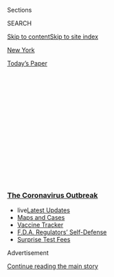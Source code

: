 <div id="app">

<div>

<div>

<div>

<div class="NYTAppHideMasthead css-1q2w90k e1suatyy0">

<div class="section css-ui9rw0 e1suatyy2">

<div class="css-eph4ug er09x8g0">

<div class="css-6n7j50">

</div>

<span class="css-1dv1kvn">Sections</span>

<div class="css-10488qs">

<span class="css-1dv1kvn">SEARCH</span>

</div>

[Skip to content](#site-content)[Skip to site index](#site-index)

</div>

<div id="masthead-section-label" class="css-1wr3we4 eaxe0e00">

[New
York](https://www.nytimes3xbfgragh.onion/section/nyregion)

</div>

<div class="css-10698na e1huz5gh0">

</div>

</div>

<div id="masthead-bar-one" class="section hasLinks css-15hmgas e1csuq9d3">

<div class="css-uqyvli e1csuq9d0">

</div>

<div class="css-1uqjmks e1csuq9d1">

</div>

<div class="css-9e9ivx">

[](https://myaccount.nytimes3xbfgragh.onion/auth/login?response_type=cookie&client_id=vi)

</div>

<div class="css-1bvtpon e1csuq9d2">

[Today’s
Paper](https://www.nytimes3xbfgragh.onion/section/todayspaper)

</div>

</div>

</div>

</div>

<div data-aria-hidden="false">

<div id="site-content" data-role="main">

<div>

<div class="css-1aor85t" style="opacity:0.000000001;z-index:-1;visibility:hidden">

<div class="css-1hqnpie">

<div class="css-epjblv">

<span class="css-17xtcya">[New
York](/section/nyregion)</span><span class="css-x15j1o">|</span><span class="css-fwqvlz">3
Vans, 6 Coolers, a Plane, a Storm and 2 Labs: A Nasal Swab’s
Journey</span>

</div>

<div class="css-k008qs">

<div class="css-1iwv8en">

<span class="css-18z7m18"></span>

<div>

</div>

</div>

<span class="css-1n6z4y">https://nyti.ms/3esuDd0</span>

<div class="css-1705lsu">

<div class="css-4xjgmj">

<div class="css-4skfbu" data-role="toolbar" data-aria-label="Social Media Share buttons, Save button, and Comments Panel with current comment count" data-testid="share-tools">

  - 
  - 
  - 
  - 
    
    <div class="css-6n7j50">
    
    </div>

  - 
  - 

</div>

</div>

</div>

</div>

</div>

</div>

<div class="css-13pd83m">

<div class="css-l9svim">

### [<span class="css-pa1jbp"><span class="css-1rxm0ex">The Coronavirus</span><span class="css-1rxm0ex"> Outbreak</span></span>](https://www.nytimes3xbfgragh.onion/news-event/coronavirus?name=styln-coronavirus-national&region=TOP_BANNER&block=storyline_menu_recirc&action=click&pgtype=Article&impression_id=d7db2fc0-f4b7-11ea-96c6-737460281ea1&variant=undefined)

  - <span class="css-1qkutce"><span class="css-12clwdu">live</span>[Latest
    Updates](https://www.nytimes3xbfgragh.onion/2020/09/11/world/covid-19-coronavirus.html?name=styln-coronavirus-national&region=TOP_BANNER&block=storyline_menu_recirc&action=click&pgtype=Article&impression_id=d7db2fc1-f4b7-11ea-96c6-737460281ea1&variant=undefined)</span>
  - <span class="css-1qkutce">[Maps and
    Cases](https://www.nytimes3xbfgragh.onion/interactive/2020/us/coronavirus-us-cases.html?name=styln-coronavirus-national&region=TOP_BANNER&block=storyline_menu_recirc&action=click&pgtype=Article&impression_id=d7db2fc2-f4b7-11ea-96c6-737460281ea1&variant=undefined)</span>
  - <span class="css-1qkutce">[Vaccine
    Tracker](https://www.nytimes3xbfgragh.onion/interactive/2020/science/coronavirus-vaccine-tracker.html?name=styln-coronavirus-national&region=TOP_BANNER&block=storyline_menu_recirc&action=click&pgtype=Article&impression_id=d7db2fc3-f4b7-11ea-96c6-737460281ea1&variant=undefined)</span>
  - <span class="css-1qkutce">[F.D.A. Regulators’
    Self-Defense](https://www.nytimes3xbfgragh.onion/2020/09/10/us/politics/fda-coronavirus-vaccine.html?name=styln-coronavirus-national&region=TOP_BANNER&block=storyline_menu_recirc&action=click&pgtype=Article&impression_id=d7db56d0-f4b7-11ea-96c6-737460281ea1&variant=undefined)</span>
  - <span class="css-1qkutce">[Surprise Test
    Fees](https://www.nytimes3xbfgragh.onion/2020/09/09/upshot/coronavirus-surprise-test-fees.html?name=styln-coronavirus-national&region=TOP_BANNER&block=storyline_menu_recirc&action=click&pgtype=Article&impression_id=d7db56d1-f4b7-11ea-96c6-737460281ea1&variant=undefined)</span>

</div>

</div>

<div id="top-wrapper" class="css-1sy8kpn">

<div id="top-slug" class="css-l9onyx">

Advertisement

</div>

[Continue reading the main
story](#after-top)

<div class="ad top-wrapper" style="text-align:center;height:100%;display:block;min-height:250px">

<div id="top" class="place-ad" data-position="top" data-size-key="top">

</div>

</div>

<div id="after-top">

</div>

</div>

<div>

<div id="sponsor-wrapper" class="css-1hyfx7x">

<div id="sponsor-slug" class="css-19vbshk">

Supported by

</div>

[Continue reading the main
story](#after-sponsor)

<div id="sponsor" class="ad sponsor-wrapper" style="text-align:center;height:100%;display:block">

</div>

<div id="after-sponsor">

</div>

</div>

<div class="css-186x18t">

</div>

<div class="css-1vkm6nb ehdk2mb0">

# 3 Vans, 6 Coolers, a Plane, a Storm and 2 Labs: A Nasal Swab’s Journey

</div>

The backlog for Covid-19 testing in New Jersey and other parts of the
country is getting worse, not better. From the nose of a patient in a
mile-long line to a phone call days later, bottlenecks thwart its
progress.

<div class="css-79elbk" data-testid="photoviewer-wrapper">

<div class="css-z3e15g" data-testid="photoviewer-wrapper-hidden">

</div>

<div class="css-1a48zt4 ehw59r15" data-testid="photoviewer-children">

![<span class="css-16f3y1r e13ogyst0" data-aria-hidden="true">A nurse,
Joanne Massarotti, approved Kayla Codina for a coronavirus test last
week in Paramus, N.J. Residents waited overnight to get a
swab.</span><span class="css-cnj6d5 e1z0qqy90" itemprop="copyrightHolder"><span class="css-1ly73wi e1tej78p0">Credit...</span><span><span>Ryan
Christopher Jones for The New York
Times</span></span></span>](https://static01.graylady3jvrrxbe.onion/images/2020/04/11/multimedia/11virus-testing1/merlin_171490422_6f2eb368-294e-4ca6-9196-71c80ab281da-articleLarge.jpg?quality=75&auto=webp&disable=upscale)

</div>

</div>

<div class="css-18e8msd">

<div class="css-vp77d3 epjyd6m0">

<div class="css-hus3qt ey68jwv0" data-aria-hidden="true">

[![Rukmini
Callimachi](https://static01.graylady3jvrrxbe.onion/images/2018/10/08/multimedia/author-rukmini-callimachi/author-rukmini-callimachi-thumbLarge-v2.png
"Rukmini Callimachi")](https://www.nytimes3xbfgragh.onion/by/rukmini-callimachi)

</div>

<div class="css-1baulvz">

By [<span class="css-1baulvz last-byline" itemprop="name">Rukmini
Callimachi</span>](https://www.nytimes3xbfgragh.onion/by/rukmini-callimachi)

</div>

</div>

  - 
    
    <div class="css-ld3wwf e16638kd2">
    
    Published April 13, 2020Updated April 21,
    2020
    
    </div>

  - 
    
    <div class="css-4xjgmj">
    
    <div class="css-pvvomx" data-role="toolbar" data-aria-label="Social Media Share buttons, Save button, and Comments Panel with current comment count" data-testid="share-tools">
    
      - 
      - 
      - 
      - 
        
        <div class="css-6n7j50">
        
        </div>
    
      - 
      - 
    
    </div>
    
    </div>

</div>

</div>

<div class="section meteredContent css-1r7ky0e" name="articleBody" itemprop="articleBody">

<div class="css-1fanzo5 StoryBodyCompanionColumn">

<div class="css-53u6y8">

PARAMUS, N.J. — The lines start forming the night before, as people with
glassy eyes and violent coughs try to get [tested for the
virus](https://www.nytimes3xbfgragh.onion/2020/04/21/health/fda-in-home-test-coronavirus.html).
In the darkness, they park their cars, cut their engines and try to
sleep.

The backlog for [coronavirus
testing](https://www.nytimes3xbfgragh.onion/2020/04/21/health/fda-in-home-test-coronavirus.html)
in New Jersey, the state with the second-highest caseload in the
country, has been getting worse, not better, officials say.

So far, New Jersey has conducted over [115,000
tests](https://www.nj.gov/health/cd/topics/covid2019_dashboard.shtml),
about one for every 75 residents. Across the river in New York, the
epicenter of the crisis, there is about one for every 40. The tests
are a critical tool in measuring the disease’s spread and a requirement
for certain forms of treatment. Yet they remain hard to get, and many
are actively discouraged from trying.

“It’s unequivocally worsening,” Gov. Philip D. Murphy of New Jersey
[said](https://www.nj.gov/governor/news/news/562020/approved/20200402d.shtml)
recently, adding, “We’ve got constraints in the entire food chain.”

</div>

</div>

<div class="css-1fanzo5 StoryBodyCompanionColumn">

<div class="css-53u6y8">

Initially, the strain came from a lack of test kits, but now there are
not enough nasal swabs, not enough nurses. There is a pileup at the labs
themselves and a limited supply of the chemicals needed to identify the
virus.

Two weeks ago at the Bergen Community College in Paramus, a
drive-through testing site in [the hardest-hit area of New
Jersey](https://www.nj.gov/health/cd/topics/covid2019_dashboard.shtml),
residents had to arrive by 3 a.m. to get a spot. Within days, they were
told to show up at 11 p.m. the night before.

</div>

</div>

<div class="css-79elbk" data-testid="photoviewer-wrapper">

<div class="css-z3e15g" data-testid="photoviewer-wrapper-hidden">

</div>

<div class="css-1a48zt4 ehw59r15" data-testid="photoviewer-children">

![<span class="css-16f3y1r e13ogyst0" data-aria-hidden="true">Test tubes
at Quest Diagnostics, which is handling much of the screening for
Covid-19.</span><span class="css-cnj6d5 e1z0qqy90" itemprop="copyrightHolder"><span class="css-1ly73wi e1tej78p0">Credit...</span><span>Erin
Schaff/The New York
Times</span></span>](https://static01.graylady3jvrrxbe.onion/images/2020/04/11/multimedia/11virus-testing8/merlin_171396021_cce7f662-7050-48b5-95bc-910a5445830f-articleLarge.jpg?quality=75&auto=webp&disable=upscale)

</div>

</div>

<div class="css-1fanzo5 StoryBodyCompanionColumn">

<div class="css-53u6y8">

On Monday of last week, Anita Holmes-Perez felt so sick that she asked
her husband to drive her there even earlier, at 10:45, but a car was
already ahead of her. The entrance to the site, run by the Federal
Emergency Management Agency, was blocked off by an armored personnel
carrier. Members of the National Guard idled in camouflage nearby.

Ms. Holmes-Perez spent the night constantly adjusting the reclining seat
inside her Mercedes S-Class, lying down until the congestion in her
chest forced her to sit up again.

</div>

</div>

<div class="css-1fanzo5 StoryBodyCompanionColumn">

<div class="css-53u6y8">

She was battling a fever, a cough, dizziness and a feeling of confusion.
“Like you don’t know where you are,” the 45-year-old said. “You forget
what you’re doing.”

When medical workers finally took a sample from her the next morning, it
would be shipped across the country because the local lab was too full.
Three vans would take it part of the way. A plane, sent on a detour by a
storm, would take it further. It would be days before she got a result.
Until then, Ms. Holmes-Perez waited.

## ‘Face Forward’

Shortly before the drive-through opened at 8 a.m. last Tuesday, a police
car drove up and down the mile-long line of parked vehicles, sirens
blaring.

“I think they did it to wake us up,” said 29-year-old Kayla Codina, who
had spent the hours before dawn swiping through TikTok, too anxious to
sleep inside her Ford Fusion.

When testing finally began, the cars surged forward, approaching a
triage site marked in orange
cones.

</div>

</div>

<div class="css-79elbk" data-testid="photoviewer-wrapper">

<div class="css-z3e15g" data-testid="photoviewer-wrapper-hidden">

</div>

<div class="css-1a48zt4 ehw59r15" data-testid="photoviewer-children">

<div class="css-1xdhyk6 erfvjey0">

<span class="css-1ly73wi e1tej78p0">Image</span>

<div class="css-zjzyr8">

<div data-testid="lazyimage-container" style="height:257.77777777777777px">

</div>

</div>

</div>

<span class="css-16f3y1r e13ogyst0" data-aria-hidden="true">Face shields
hanging in a tent at Bergen Community College, the drive-through testing
site in
Paramus.</span><span class="css-cnj6d5 e1z0qqy90" itemprop="copyrightHolder"><span class="css-1ly73wi e1tej78p0">Credit...</span><span>Ryan
Christopher Jones for The New York Times</span></span>

</div>

</div>

<div class="css-1fanzo5 StoryBodyCompanionColumn">

<div class="css-53u6y8">

From a distance, the station appeared to be manned by astronauts. The
nurses were wearing face shields and bright white scrubs, their first
names written in black marker on the front along with the digits 0800:
the hour they got suited up. A grid of temperatures and times advised
how long before they would need to discard the uniforms.

</div>

</div>

<div class="css-1fanzo5 StoryBodyCompanionColumn">

<div class="css-53u6y8">

“Please roll up your window,” one of the nurses said. “Higher, please.”

The people coming to get tested are not allowed out of their cars, and
their windows can be open no more than an inch — just enough for workers
to slip in a pink square of paper with a number on it. They give out
only 500 numbers a
day.

<div id="NYT_MAIN_CONTENT_1_REGION" class="css-9tf9ac">

<div>

<div id="styln-covid-updates-world" class="section interactive-content interactive-size-medium css-1ftcdic">

<div class="css-17ih8de interactive-body">

<div id="styln-briefing-block" data-asset-id="QXJ0aWNsZTpueXQ6Ly9hcnRpY2xlLzJiYjYwYTJiLTY3NjItNTg3NC1iMGVhLWY4NzRhMjE3NTQyZA==">

<div class="briefing-block-header-section">

# [Latest Updates: The Coronavirus Outbreak](https://www.nytimes3xbfgragh.onion/2020/09/11/world/covid-19-coronavirus.html?action=click&pgtype=Article&state=default&region=MAIN_CONTENT_1&context=storylines_live_updates)

<div class="briefing-block-ts">

Updated 2020-09-12T04:56:54.924Z

</div>

</div>

  - [Fauci cautions the virus could disrupt life in the U.S. until
    ‘maybe even towards the end
    of 2021.’](https://www.nytimes3xbfgragh.onion/2020/09/11/world/covid-19-coronavirus.html?action=click&pgtype=Article&state=default&region=MAIN_CONTENT_1&context=storylines_live_updates#link-dfb8a16)
  - [From Asia to Africa, China promotes its vaccine candidates to win
    friends.](https://www.nytimes3xbfgragh.onion/2020/09/11/world/covid-19-coronavirus.html?action=click&pgtype=Article&state=default&region=MAIN_CONTENT_1&context=storylines_live_updates#link-7104d154)
  - [The other way the virus will kill:
    hunger.](https://www.nytimes3xbfgragh.onion/2020/09/11/world/covid-19-coronavirus.html?action=click&pgtype=Article&state=default&region=MAIN_CONTENT_1&context=storylines_live_updates#link-393ad215)

<div class="briefing-block-footer">

<div class="briefing-block-footer-meta">

[See more
updates](https://www.nytimes3xbfgragh.onion/2020/09/11/world/covid-19-coronavirus.html?action=click&pgtype=Article&state=default&region=MAIN_CONTENT_1&context=storylines_live_updates)

</div>

<div class="briefing-block-briefinglinks">

<span>More live coverage:</span>
[Markets](https://www.nytimes3xbfgragh.onion/live/2020/09/11/business/stock-market-today-coronavirus?action=click&pgtype=Article&state=default&region=MAIN_CONTENT_1&context=storylines_live_updates)

</div>

</div>

</div>

</div>

</div>

</div>

</div>

Before patients can get one, they are asked to hold their New Jersey
drivers’ licenses against the glass to prove they are residents. On
previous days, desperate people drove in from out of
state.

</div>

</div>

<div class="css-79elbk" data-testid="photoviewer-wrapper">

<div class="css-z3e15g" data-testid="photoviewer-wrapper-hidden">

</div>

<div class="css-1a48zt4 ehw59r15" data-testid="photoviewer-children">

<div class="css-1xdhyk6 erfvjey0">

<span class="css-1ly73wi e1tej78p0">Image</span>

<div class="css-zjzyr8">

<div data-testid="lazyimage-container" style="height:257.77777777777777px">

</div>

</div>

</div>

<span class="css-16f3y1r e13ogyst0" data-aria-hidden="true">Ms.
Massarotti screening a resident for Covid-19 symptoms. Those who are
approved for a test get one of the day’s 500 pink
cards.</span><span class="css-cnj6d5 e1z0qqy90" itemprop="copyrightHolder"><span class="css-1ly73wi e1tej78p0">Credit...</span><span>Ryan
Christopher Jones for The New York Times</span></span>

</div>

</div>

<div class="css-1fanzo5 StoryBodyCompanionColumn">

<div class="css-53u6y8">

Those with no symptoms are also turned away. When the medical staff
asked Ms. Codina to describe how she was feeling, she said she could no
longer take a full breath. She was handed Square No. 14, allowing her to
drive a few dozen feet up to a white tent.

Farther down the line, Andres Chia, 54, who had tested positive days
earlier, was worried that he had infected his younger brother and their
84-year-old father. The nurse handed them Nos. 145 and 146 and waved
their Nissan forward.

“My father keeps asking: ‘Is it my time now? Is this how I am going to
go?’” said the younger brother, Israel Chia,
44.

</div>

</div>

<div class="css-79elbk" data-testid="photoviewer-wrapper">

<div class="css-z3e15g" data-testid="photoviewer-wrapper-hidden">

</div>

<div class="css-1a48zt4 ehw59r15" data-testid="photoviewer-children">

<div class="css-1xdhyk6 erfvjey0">

<span class="css-1ly73wi e1tej78p0">Image</span>

<div class="css-zjzyr8">

<div data-testid="lazyimage-container" style="height:257.77777777777777px">

</div>

</div>

</div>

<span class="css-16f3y1r e13ogyst0" data-aria-hidden="true">Andres Chia,
who had tested positive for the virus, brought his 84-year-old father to
be screened for
it.</span><span class="css-cnj6d5 e1z0qqy90" itemprop="copyrightHolder"><span class="css-1ly73wi e1tej78p0">Credit...</span><span>Ryan
Christopher Jones for The New York Times</span></span>

</div>

</div>

<div class="css-1fanzo5 StoryBodyCompanionColumn">

<div class="css-53u6y8">

A nurse leaned in with a long Q-tip but was corrected by her manager.
“Tell him to face forward,” he said to her.

</div>

</div>

<div class="css-1fanzo5 StoryBodyCompanionColumn">

<div class="css-53u6y8">

When she inserted the swab into the older man’s nose, pushing as far
back as it could go, he erupted into an explosive cough, the kind that
aerosolizes the virus, sending tiny, potentially dangerous droplets into
the air, most of them trapped inside the
Nissan.

</div>

</div>

<div class="css-79elbk" data-testid="photoviewer-wrapper">

<div class="css-z3e15g" data-testid="photoviewer-wrapper-hidden">

</div>

<div class="css-1a48zt4 ehw59r15" data-testid="photoviewer-children">

<div class="css-1xdhyk6 erfvjey0">

<span class="css-1ly73wi e1tej78p0">Image</span>

<div class="css-zjzyr8">

<div data-testid="lazyimage-container" style="height:257.77777777777777px">

</div>

</div>

</div>

<span class="css-16f3y1r e13ogyst0" data-aria-hidden="true">Medical
workers sealed specimens in bags before shipping them to the
lab.</span><span class="css-cnj6d5 e1z0qqy90" itemprop="copyrightHolder"><span class="css-1ly73wi e1tej78p0">Credit...</span><span>Ryan
Christopher Jones for The New York Times</span></span>

</div>

</div>

<div class="css-1fanzo5 StoryBodyCompanionColumn">

<div class="css-53u6y8">

By midafternoon, they’d run out of tests. Workers placed the day’s work
— hundreds of test tubes in plastic bags — into two large boxes
covered in ice packs.

Douglas Ortmann, a 20-year FedEx veteran, eased the two boxes into his
empty van. Since screening began weeks ago, he has waited for the phone
call each day, dashed to the Paramus testing site and then driven the
samples to Teterboro, 14 minutes away.

“I understand how important it is,” he said.

At 2:55 p.m., the van pulled into the loading dock of Quest Diagnostics’
flagship lab.

<div id="NYT_MAIN_CONTENT_2_REGION" class="css-9tf9ac">

<div>

</div>

</div>

## System Overload

As tests were underway in the drive-through, their destination was being
decided 900 miles across the country.

</div>

</div>

<div class="css-1fanzo5 StoryBodyCompanionColumn">

<div class="css-53u6y8">

In Brookfield, Wis., Quest’s executive vice president James E. Davis was
working from home, like much of the country. The floor-to-ceiling
windows of his home office face a verdant lawn, but his eyes were
trained on his desktop monitor, where he had loaded a spreadsheet of how
many nasal swabs each of his labs had
received.

</div>

</div>

<div class="css-79elbk" data-testid="photoviewer-wrapper">

<div class="css-z3e15g" data-testid="photoviewer-wrapper-hidden">

</div>

<div class="css-1a48zt4 ehw59r15" data-testid="photoviewer-children">

<div class="css-1xdhyk6 erfvjey0">

<span class="css-1ly73wi e1tej78p0">Image</span>

<div class="css-zjzyr8">

<div data-testid="lazyimage-container" style="height:257.77777777777777px">

</div>

</div>

</div>

<span class="css-16f3y1r e13ogyst0" data-aria-hidden="true">May Carrillo
sorted through the samples at Quest’s facility in Teterboro, N.J. The
lab’s proximity to New York has left it
inundated.</span><span class="css-cnj6d5 e1z0qqy90" itemprop="copyrightHolder"><span class="css-1ly73wi e1tej78p0">Credit...</span><span>Ryan
Christopher Jones for The New York Times</span></span>

</div>

</div>

<div class="css-1fanzo5 StoryBodyCompanionColumn">

<div class="css-53u6y8">

This much was obvious: The Teterboro lab, one of the company’s largest,
was overwhelmed. Over the preceding 24 hours, FedEx drivers like Mr.
Ortmann had arrived with samples from elsewhere in New Jersey —
including hospitals, whose patients take priority over those at
drive-throughs — and from New York.

While other countries quickly ramped up screening, the United States
lost [valuable
time](https://www.nytimes3xbfgragh.onion/2020/03/28/us/testing-coronavirus-pandemic.html).
It wasn’t until late February that private labs were given the go-ahead
to create tests of their own.

Quest began with a test in a single lab in California, and has since
expanded screening to 12 locations. It can process 35,000 specimens a
day, though not at the same facility. A fleet of 23 planes ferry coolers
of nasal swabs to one lab or another.

New Jersey’s state-operated lab runs no more than 70 tests a day,
according to Christopher Neuwirth, an assistant commissioner at the
state’s Health Department. Some hospitals can do on-site tests, but
they’re a drop in the bucket. So the burden has fallen on private labs
like Quest, whose workload comes from all over the nation.

Mr. Neuwirth said that was hurting New Jersey right now, because it sits
within driving distance of New York. “We happen to be in a region with
all these hot spots, and when you have commercial labs doing this across
the country, every state competes to get their tests done,” he said.

</div>

</div>

<div class="css-1fanzo5 StoryBodyCompanionColumn">

<div class="css-53u6y8">

At Quest, Mr. Davis jumps on a conference call twice a day to decide
which labs have wiggle room and which don’t*.* For much of last week,
the Teterboro lab was at capacity, with almost half its caseload from
high-priority hospital
patients.

</div>

</div>

<div class="css-79elbk" data-testid="photoviewer-wrapper">

<div class="css-z3e15g" data-testid="photoviewer-wrapper-hidden">

</div>

<div class="css-1a48zt4 ehw59r15" data-testid="photoviewer-children">

<div class="css-1xdhyk6 erfvjey0">

<span class="css-1ly73wi e1tej78p0">Image</span>

<div class="css-zjzyr8">

<div data-testid="lazyimage-container" style="height:257.77777777777777px">

</div>

</div>

</div>

<span class="css-16f3y1r e13ogyst0" data-aria-hidden="true">The
Teterboro lab was overwhelmed, so the new specimens were packed with dry
ice to be shipped
elsewhere.</span><span class="css-cnj6d5 e1z0qqy90" itemprop="copyrightHolder"><span class="css-1ly73wi e1tej78p0">Credit...</span><span>Ryan
Christopher Jones for The New York Times</span></span>

</div>

</div>

<div class="css-1fanzo5 StoryBodyCompanionColumn">

<div class="css-53u6y8">

Before the FedEx van pulled up to the 250,000-square-foot lab in New
Jersey, Mr. Davis’s decision was already made: The test tubes would be
diverted to a lab in Chantilly, Va.

Workers brought them inside to prepare them for the next leg of the
journey. Two women in lab coats created a manifest, logging each
patient’s information into a computer. The specimens were moved to six
coolers the color of key lime pie and packed with dry
ice.

</div>

</div>

<div class="css-79elbk" data-testid="photoviewer-wrapper">

<div class="css-z3e15g" data-testid="photoviewer-wrapper-hidden">

</div>

<div class="css-1a48zt4 ehw59r15" data-testid="photoviewer-children">

<div class="css-1xdhyk6 erfvjey0">

<span class="css-1ly73wi e1tej78p0">Image</span>

<div class="css-zjzyr8">

<div data-testid="lazyimage-container" style="height:257.77777777777777px">

</div>

</div>

</div>

<span class="css-16f3y1r e13ogyst0" data-aria-hidden="true">Jamahl
Carter loaded the samples onto a van. They would soon be
airborne.</span><span class="css-cnj6d5 e1z0qqy90" itemprop="copyrightHolder"><span class="css-1ly73wi e1tej78p0">Credit...</span><span>Ryan
Christopher Jones for The New York Times</span></span>

</div>

</div>

<div class="css-1fanzo5 StoryBodyCompanionColumn">

<div class="css-53u6y8">

At 1:24 a.m. on Wednesday, another van drove them to the airport across
the street, where a small single-engine plane was waiting. The pilot,
George Fendley, would be flying solo, as he did several times a week. If
there ever were passenger seats inside the plane, they’d been ripped
out, the coolers filling the belly of the aircraft.

It was less than an hour to Virginia, about 270 miles away, and the
plane took off at 1:53 a.m. Along the way, Mr. Fendley flew into a
thunderstorm and had to touch down in Pennsylvania. He took off again,
trying to skirt around the lashing winds and rain. When he landed, it
was 4:28
a.m.

</div>

</div>

<div class="css-79elbk" data-testid="photoviewer-wrapper">

<div class="css-z3e15g" data-testid="photoviewer-wrapper-hidden">

</div>

<div class="css-1a48zt4 ehw59r15" data-testid="photoviewer-children">

<div class="css-1xdhyk6 erfvjey0">

<span class="css-1ly73wi e1tej78p0">Image</span>

<div class="css-zjzyr8">

<div data-testid="lazyimage-container" style="height:257.77777777777777px">

</div>

</div>

</div>

<span class="css-16f3y1r e13ogyst0" data-aria-hidden="true">George
Fendley, a pilot, prepared to fly the specimens 270 miles south to
Virginia.</span><span class="css-cnj6d5 e1z0qqy90" itemprop="copyrightHolder"><span class="css-1ly73wi e1tej78p0">Credit...</span><span>Ryan
Christopher Jones for The New York Times</span></span>

</div>

</div>

<div class="css-1fanzo5 StoryBodyCompanionColumn">

<div class="css-53u6y8">

Another van drove the cargo 27 minutes to Chantilly. Soon the sun was
rising, and as the operators unpacked the samples, almost 24 hours had
elapsed.

At the drive-through, New Jersey residents had been told to expect a
three- to five-day wait. “Do you know if they mean business days or
regular days?” Ms. Codina later asked.

## Lives on Pause

In an effort to alleviate the strain on the system, some doctors have
advised patients to avoid testing.

That was the case for Ms. Holmes-Perez, who received the following
message from her doctor’s office: “There is no benefit to being tested
as you probably would not qualify anyway. Just stay on your
medications.”

But with each passing day, her symptoms worsened. She struggled to
breathe. Then she started to slur her speech. Next she began to feel
confused. “I would enter a room and forget where I was,” she
recalled.

</div>

</div>

<div class="css-79elbk" data-testid="photoviewer-wrapper">

<div class="css-z3e15g" data-testid="photoviewer-wrapper-hidden">

</div>

<div class="css-1a48zt4 ehw59r15" data-testid="photoviewer-children">

<div class="css-1xdhyk6 erfvjey0">

<span class="css-1ly73wi e1tej78p0">Image</span>

<div class="css-zjzyr8">

<div data-testid="lazyimage-container" style="height:257.77777777777777px">

</div>

</div>

</div>

<span class="css-16f3y1r e13ogyst0" data-aria-hidden="true">Ms. Codina
on her way out of the Paramus testing site. Notes on her dashboard
thanked the medical workers for their
efforts.</span><span class="css-cnj6d5 e1z0qqy90" itemprop="copyrightHolder"><span class="css-1ly73wi e1tej78p0">Credit...</span><span>Ryan
Christopher Jones for The New York Times</span></span>

</div>

</div>

<div class="css-1fanzo5 StoryBodyCompanionColumn">

<div class="css-53u6y8">

For many, the concern is not just their own health but that of loved
ones.

Ms. Codina said she was waiting to find out her status so she could
decide where to live until she got better: Her roommate had been
experiencing Covid-like symptoms. If Ms. Codina’s test came back
negative, she planned to move in with either her boyfriend or her
parents.

“This impacts many, many people in my life,” she said

And in their shared home in Hackensack, N.J., the Chia brothers were
self-quarantining, each in his own bedroom. They wanted to know which
members of their family were positive so they could protect their
father.

## Results Trickle In

In Chantilly, the machine used to analyze the samples, known as the
Roche Cobas 8800, can run 376 tests at once. It takes between three and
four hours for the machine to do one cycle. In theory, it can perform
500 tests in under eight
hours.

</div>

</div>

<div class="css-79elbk" data-testid="photoviewer-wrapper">

<div class="css-z3e15g" data-testid="photoviewer-wrapper-hidden">

</div>

<div class="css-1a48zt4 ehw59r15" data-testid="photoviewer-children">

<div class="css-1xdhyk6 erfvjey0">

<span class="css-1ly73wi e1tej78p0">Image</span>

<div class="css-zjzyr8">

<div data-testid="lazyimage-container" style="height:257.77777777777777px">

</div>

</div>

</div>

<span class="css-16f3y1r e13ogyst0" data-aria-hidden="true">A technician
at Quest’s lab in Chantilly, Va., the facility that ended up testing the
Paramus
samples.</span><span class="css-cnj6d5 e1z0qqy90" itemprop="copyrightHolder"><span class="css-1ly73wi e1tej78p0">Credit...</span><span>Erin
Schaff/The New York Times</span></span>

</div>

</div>

<div class="css-1fanzo5 StoryBodyCompanionColumn">

<div class="css-53u6y8">

But before anything can happen, a human being needs to do the
painstaking work of loading each sample into the machine. As the sun
rose on Wednesday morning, a scientist used a pipette to remove liquid
from each tube and place it in the testing apparatus.

The machine gave off a purple hue. In the hours that followed, its
mechanized arms and levers carried out a process known as the
[polymerase chain
reaction](https://www.nytimes3xbfgragh.onion/2019/08/15/science/kary-b-mullis-dead.html)
to replicate genetic material. The lab was trying to match the samples
against a sequence unique to the new coronavirus, according to Dr.
Lawrence Tsao, Quest’s East Region medical director.

The process requires high heat and a number of chemical reagents. One of
those, an enzyme called Taq polymerase, was originally sourced from
bacteria deep in the ocean’s hydrothermal vents. Because it is in short
supply, there is a cap on how many tests Quest can do per
day.

</div>

</div>

<div class="css-79elbk" data-testid="photoviewer-wrapper">

<div class="css-z3e15g" data-testid="photoviewer-wrapper-hidden">

</div>

<div class="css-1a48zt4 ehw59r15" data-testid="photoviewer-children">

<div class="css-1xdhyk6 erfvjey0">

<span class="css-1ly73wi e1tej78p0">Image</span>

<div class="css-zjzyr8">

<div data-testid="lazyimage-container" style="height:257.77777777777777px">

</div>

</div>

</div>

<span class="css-16f3y1r e13ogyst0" data-aria-hidden="true">The machine
that screens for the virus, the Roche Cobas 8800, can run 376 tests at a
time.</span><span class="css-cnj6d5 e1z0qqy90" itemprop="copyrightHolder"><span class="css-1ly73wi e1tej78p0">Credit...</span><span>Erin
Schaff/The New York Times</span></span>

</div>

</div>

<div class="css-1fanzo5 StoryBodyCompanionColumn">

<div class="css-53u6y8">

“Usually we have extra reagents on hand,” Dr. Tsao said. “Now they
calculate what we’re doing, and they give us just that.”

The last step is delivering the results. Twelve times a day, Quest sends
batches of results to [Maximus](https://maximus.com/), a federal
contractor. Because of privacy concerns, the Reston, Va.-based company’s
call center does not leave voice messages. Its operators call back only
twice before moving to the next patient.

By the time they called Ms. Holmes-Perez, three days had passed since
she spent all night waiting in line. By then, the congestion was so bad
she had a hard time hearing the operator.

“Negative,” the caller told her.

“At first, I felt relief, but then I started to worry about what is
actually going on with me,” Ms. Holmes-Perez said.

In North Bergen, Ms. Codina feared she might not hear the call, so she
bought herself a new ringtone: a Ricky Martin song. On Friday, her phone
started blasting “Livin’ La Vida Loca” just as she had started to make
herself a sandwich. She left the door to the refrigerator open in her
haste to answer. Like a little over half the people who have been tested
in the state, she, too, was told she was
negative.

</div>

</div>

<div class="css-79elbk" data-testid="photoviewer-wrapper">

<div class="css-z3e15g" data-testid="photoviewer-wrapper-hidden">

</div>

<div class="css-1a48zt4 ehw59r15" data-testid="photoviewer-children">

<div class="css-1xdhyk6 erfvjey0">

<span class="css-1ly73wi e1tej78p0">Image</span>

<div class="css-zjzyr8">

<div data-testid="lazyimage-container" style="height:257.77777777777777px">

</div>

</div>

</div>

<span class="css-16f3y1r e13ogyst0" data-aria-hidden="true">Ms. Codina
near here home in North Bergen this weekend after she received her test
results.</span><span class="css-cnj6d5 e1z0qqy90" itemprop="copyrightHolder"><span class="css-1ly73wi e1tej78p0">Credit...</span><span>Ryan
Christopher Jones for The New York Times</span></span>

</div>

</div>

<div class="css-1fanzo5 StoryBodyCompanionColumn">

<div class="css-53u6y8">

But when the operator called Israel Chia in Hackensack on Friday, it was
with bad news: Both he and his elderly father were positive.

Over the weekend, the situation got worse. The oxygen monitor he had
bought put his father in the range of 85 to 90 percent. Doctors are
concerned if a patient’s reading falls below 95. On Saturday, he called
911.

</div>

</div>

<div class="css-79elbk" data-testid="photoviewer-wrapper">

<div class="css-z3e15g" data-testid="photoviewer-wrapper-hidden">

</div>

<div class="css-1a48zt4 ehw59r15" data-testid="photoviewer-children">

<div class="css-1xdhyk6 erfvjey0">

<span class="css-1ly73wi e1tej78p0">Image</span>

<div class="css-zjzyr8">

<div data-testid="lazyimage-container" style="height:257.77777777777777px">

</div>

</div>

</div>

<span class="css-16f3y1r e13ogyst0" data-aria-hidden="true">Andres Chia,
left, with his brother Israel in Hackensack. Their father’s condition
has worsened since he received the
test.</span><span class="css-cnj6d5 e1z0qqy90" itemprop="copyrightHolder"><span class="css-1ly73wi e1tej78p0">Credit...</span><span>Ryan
Christopher Jones for The New York Times</span></span>

</div>

</div>

<div class="css-1fanzo5 StoryBodyCompanionColumn">

<div class="css-53u6y8">

Paramedics confirmed the low oxygen level but had a warning for the son:
Once your father goes to the hospital, you won’t be able to see him. And
he will be surrounded by extremely sick people, who may have a worse
strain of the virus.

The test had brought one level of clarity, but now the brothers were
facing another dilemma. “Here at home, I can give him his vitamins, his
Pedialyte, his protein shake. He’s comfortable,” Mr. Chia said. “Should
I keep him home? For now, that’s what we’ve decided to do.”

</div>

</div>

<div>

</div>

</div>

<div>

</div>

<div>

</div>

<div>

</div>

<div>

<div id="bottom-wrapper" class="css-1ede5it">

<div id="bottom-slug" class="css-l9onyx">

Advertisement

</div>

[Continue reading the main
story](#after-bottom)

<div id="bottom" class="ad bottom-wrapper" style="text-align:center;height:100%;display:block;min-height:90px">

</div>

<div id="after-bottom">

</div>

</div>

</div>

</div>

</div>

## Site Index

<div>

</div>

## Site Information Navigation

  - [© <span>2020</span> <span>The New York Times
    Company</span>](https://help.nytimes3xbfgragh.onion/hc/en-us/articles/115014792127-Copyright-notice)

<!-- end list -->

  - [NYTCo](https://www.nytco.com/)
  - [Contact
    Us](https://help.nytimes3xbfgragh.onion/hc/en-us/articles/115015385887-Contact-Us)
  - [Work with us](https://www.nytco.com/careers/)
  - [Advertise](https://nytmediakit.com/)
  - [T Brand Studio](http://www.tbrandstudio.com/)
  - [Your Ad
    Choices](https://www.nytimes3xbfgragh.onion/privacy/cookie-policy#how-do-i-manage-trackers)
  - [Privacy](https://www.nytimes3xbfgragh.onion/privacy)
  - [Terms of
    Service](https://help.nytimes3xbfgragh.onion/hc/en-us/articles/115014893428-Terms-of-service)
  - [Terms of
    Sale](https://help.nytimes3xbfgragh.onion/hc/en-us/articles/115014893968-Terms-of-sale)
  - [Site
    Map](https://spiderbites.nytimes3xbfgragh.onion)
  - [Help](https://help.nytimes3xbfgragh.onion/hc/en-us)
  - [Subscriptions](https://www.nytimes3xbfgragh.onion/subscription?campaignId=37WXW)

</div>

</div>

</div>

</div>
